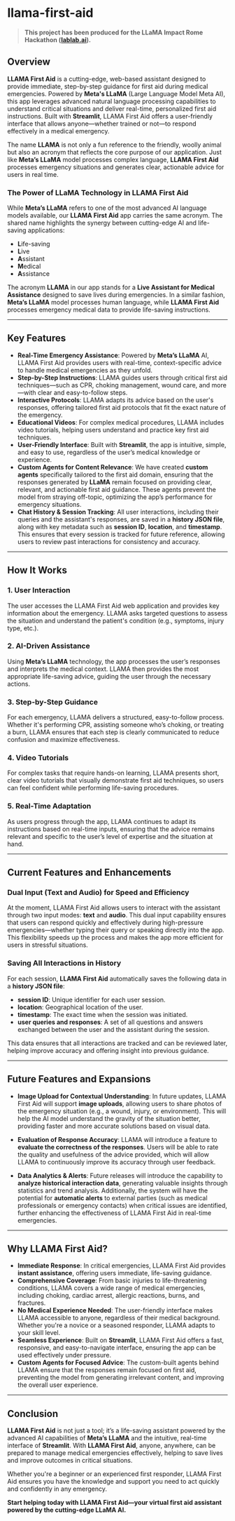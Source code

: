 # **llama-first-aid** 

> **This project has been produced for the LLaMA Impact Rome Hackathon ([lablab.ai](https://lablab.ai/hackathon-llama-impatto-roma)).**

## Overview
**LLAMA First Aid** is a cutting-edge, web-based assistant designed to provide immediate, step-by-step guidance for first aid during medical emergencies. Powered by **Meta's LLaMA** (Large Language Model Meta AI), this app leverages advanced natural language processing capabilities to understand critical situations and deliver real-time, personalized first aid instructions. Built with **Streamlit**, LLAMA First Aid offers a user-friendly interface that allows anyone—whether trained or not—to respond effectively in a medical emergency.

The name **LLAMA** is not only a fun reference to the friendly, woolly animal but also an acronym that reflects the core purpose of our application. Just like **Meta’s LLaMA** model processes complex language, **LLAMA First Aid** processes emergency situations and generates clear, actionable advice for users in real time.

### The Power of LLaMA Technology in LLAMA First Aid
While **Meta’s LLaMA** refers to one of the most advanced AI language models available, our **LLAMA First Aid** app carries the same acronym. The shared name highlights the synergy between cutting-edge AI and life-saving applications:

- **L**ife-saving  
- **L**ive  
- **A**ssistant  
- **M**edical  
- **A**ssistance  

The acronym **LLAMA** in our app stands for a **Live Assistant for Medical Assistance** designed to save lives during emergencies. In a similar fashion, **Meta’s LLaMA** model processes human language, while **LLAMA First Aid** processes emergency medical data to provide life-saving instructions.

---

## Key Features
- **Real-Time Emergency Assistance**: Powered by **Meta’s LLaMA** AI, LLAMA First Aid provides users with real-time, context-specific advice to handle medical emergencies as they unfold.
- **Step-by-Step Instructions**: LLAMA guides users through critical first aid techniques—such as CPR, choking management, wound care, and more—with clear and easy-to-follow steps.
- **Interactive Protocols**: LLAMA adapts its advice based on the user's responses, offering tailored first aid protocols that fit the exact nature of the emergency.
- **Educational Videos**: For complex medical procedures, LLAMA includes video tutorials, helping users understand and practice key first aid techniques.
- **User-Friendly Interface**: Built with **Streamlit**, the app is intuitive, simple, and easy to use, regardless of the user’s medical knowledge or experience.
- **Custom Agents for Content Relevance**: We have created **custom agents** specifically tailored to the first aid domain, ensuring that the responses generated by **LLaMA** remain focused on providing clear, relevant, and actionable first aid guidance. These agents prevent the model from straying off-topic, optimizing the app’s performance for emergency situations.
- **Chat History & Session Tracking**: All user interactions, including their queries and the assistant's responses, are saved in a **history JSON file**, along with key metadata such as **session ID**, **location**, and **timestamp**. This ensures that every session is tracked for future reference, allowing users to review past interactions for consistency and accuracy.

---

## How It Works
### **1. User Interaction**
The user accesses the LLAMA First Aid web application and provides key information about the emergency. LLAMA asks targeted questions to assess the situation and understand the patient's condition (e.g., symptoms, injury type, etc.).

### **2. AI-Driven Assistance**
Using **Meta’s LLaMA** technology, the app processes the user’s responses and interprets the medical context. LLAMA then provides the most appropriate life-saving advice, guiding the user through the necessary actions.

### **3. Step-by-Step Guidance**
For each emergency, LLAMA delivers a structured, easy-to-follow process. Whether it's performing CPR, assisting someone who’s choking, or treating a burn, LLAMA ensures that each step is clearly communicated to reduce confusion and maximize effectiveness.

### **4. Video Tutorials**
For complex tasks that require hands-on learning, LLAMA presents short, clear video tutorials that visually demonstrate first aid techniques, so users can feel confident while performing life-saving procedures.

### **5. Real-Time Adaptation**
As users progress through the app, LLAMA continues to adapt its instructions based on real-time inputs, ensuring that the advice remains relevant and specific to the user’s level of expertise and the situation at hand.

---

## Current Features and Enhancements
### **Dual Input (Text and Audio) for Speed and Efficiency**
At the moment, LLAMA First Aid allows users to interact with the assistant through two input modes: **text** and **audio**. This dual input capability ensures that users can respond quickly and effectively during high-pressure emergencies—whether typing their query or speaking directly into the app. This flexibility speeds up the process and makes the app more efficient for users in stressful situations.

### **Saving All Interactions in History**
For each session, **LLAMA First Aid** automatically saves the following data in a **history JSON file**:
- **session ID**: Unique identifier for each user session.
- **location**: Geographical location of the user.
- **timestamp**: The exact time when the session was initiated.
- **user queries and responses**: A set of all questions and answers exchanged between the user and the assistant during the session.

This data ensures that all interactions are tracked and can be reviewed later, helping improve accuracy and offering insight into previous guidance.

---

## Future Features and Expansions

- **Image Upload for Contextual Understanding**: In future updates, LLAMA First Aid will support **image uploads**, allowing users to share photos of the emergency situation (e.g., a wound, injury, or environment). This will help the AI model understand the gravity of the situation better, providing faster and more accurate solutions based on visual data.

- **Evaluation of Response Accuracy**: LLAMA will introduce a feature to **evaluate the correctness of the responses**. Users will be able to rate the quality and usefulness of the advice provided, which will allow LLAMA to continuously improve its accuracy through user feedback.

- **Data Analytics & Alerts**: Future releases will introduce the capability to **analyze historical interaction data**, generating valuable insights through statistics and trend analysis. Additionally, the system will have the potential for **automatic alerts** to external parties (such as medical professionals or emergency contacts) when critical issues are identified, further enhancing the effectiveness of LLAMA First Aid in real-time emergencies.

---

## Why LLAMA First Aid?
- **Immediate Response**: In critical emergencies, LLAMA First Aid provides **instant assistance**, offering users immediate, life-saving guidance.
- **Comprehensive Coverage**: From basic injuries to life-threatening conditions, LLAMA covers a wide range of medical emergencies, including choking, cardiac arrest, allergic reactions, burns, and fractures.
- **No Medical Experience Needed**: The user-friendly interface makes LLAMA accessible to anyone, regardless of their medical background. Whether you're a novice or a seasoned responder, LLAMA adapts to your skill level.
- **Seamless Experience**: Built on **Streamlit**, LLAMA First Aid offers a fast, responsive, and easy-to-navigate interface, ensuring the app can be used effectively under pressure.
- **Custom Agents for Focused Advice**: The custom-built agents behind LLAMA ensure that the responses remain focused on first aid, preventing the model from generating irrelevant content, and improving the overall user experience.

---

## Conclusion
**LLAMA First Aid** is not just a tool; it’s a life-saving assistant powered by the advanced AI capabilities of **Meta’s LLaMA** and the intuitive, real-time interface of **Streamlit**. With **LLAMA First Aid**, anyone, anywhere, can be prepared to manage medical emergencies effectively, helping to save lives and improve outcomes in critical situations.

Whether you're a beginner or an experienced first responder, LLAMA First Aid ensures you have the knowledge and support you need to act quickly and confidently in any emergency.

**Start helping today with LLAMA First Aid—your virtual first aid assistant powered by the cutting-edge LLaMA AI.**

